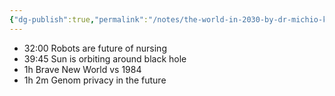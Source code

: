 ```yaml
---
{"dg-publish":true,"permalink":"/notes/the-world-in-2030-by-dr-michio-kaku/"}
---
```


- 32:00 Robots are future of nursing
- 39:45 Sun is orbiting around black hole
- 1h Brave New World vs 1984
- 1h 2m Genom privacy in the future